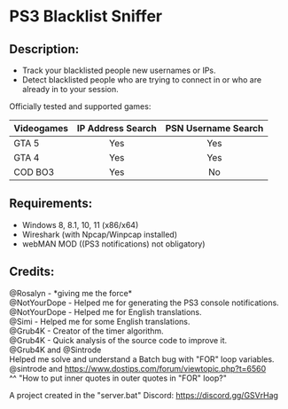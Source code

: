 # PS3 Blacklist Sniffer

## Description:

- Track your blacklisted people new usernames or IPs.
- Detect blacklisted people who are trying to connect in or who are already in to your session.

Officially tested and supported games:

| Videogames | IP Address Search | PSN Username Search |
| :--------- | :---------------: | :-----------------: |
| GTA 5      | Yes               | Yes                 |
| GTA 4      | Yes               | Yes                 |
| COD BO3    | Yes               | No                  |

## Requirements:

- Windows 8, 8.1, 10, 11 (x86/x64)
- Wireshark (with Npcap/Winpcap installed)
- webMAN MOD ((PS3 notifications) not obligatory)

## Credits:

@Rosalyn - \*giving me the force\*<br />
@NotYourDope - Helped me for generating the PS3 console notifications.<br />
@NotYourDope - Helped me for English translations.<br />
@Simi - Helped me for some English translations.<br />
@Grub4K - Creator of the timer algorithm.<br />
@Grub4K - Quick analysis of the source code to improve it.<br />
@Grub4K and @Sintrode<br />
Helped me solve and understand a Batch bug with "FOR" loop variables.<br />
@sintrode and https://www.dostips.com/forum/viewtopic.php?t=6560<br />
^^ "How to put inner quotes in outer quotes in "FOR" loop?"<br />

A project created in the "server.bat" Discord: https://discord.gg/GSVrHag<br />
